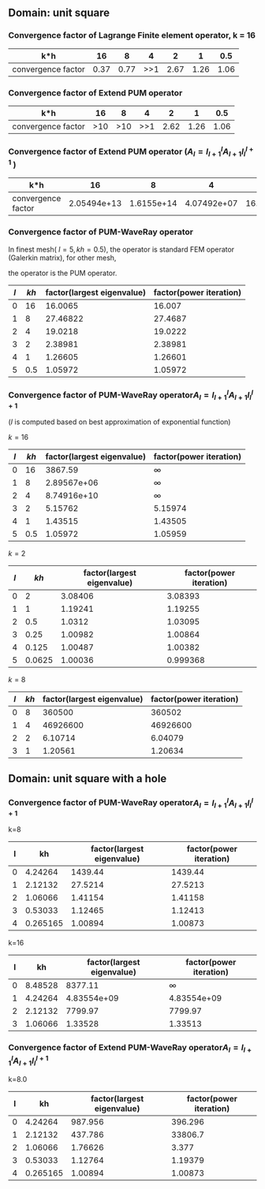 

## Domain: unit square

### Convergence factor of Lagrange Finite element operator, k  = 16

| k*h                | 16   | 8    | 4    | 2    | 1    | 0.5  |
| ------------------ | ---- | ---- | ---- | ---- | ---- | ---- |
| convergence factor | 0.37 | 0.77 | >>1  | 2.67 | 1.26 | 1.06 |

### Convergence factor of Extend PUM operator

| k*h                | 16   | 8    | 4    | 2    | 1    | 0.5  |
| ------------------ | ---- | ---- | ---- | ---- | ---- | ---- |
| convergence factor | >10  | >10  | >>1  | 2.62 | 1.26 | 1.06 |

### Convergence factor of  Extend PUM operator ($A_l=I_{l+1}^lA_{l+1}I_l^{l+1}$ )

| k*h                | 16          | 8          | 4           | 2       | 1      | 0.5     |
| ------------------ | ----------- | ---------- | ----------- | ------- | ------ | ------- |
| convergence factor | 2.05494e+13 | 1.6155e+14 | 4.07492e+07 | 16.5927 | 1.4546 | 1.05972 |



### Convergence factor of PUM-WaveRay operator

In finest mesh( $l=5, kh=0.5$), the operator is standard FEM operator (Galerkin matrix), for other mesh, 

the operator is the PUM operator.

| $l$  | $kh$ | factor(largest eigenvalue) | factor(power iteration) |
| ---- | ---- | -------------------------- | ----------------------- |
| 0    | 16   | 16.0065                    | 16.007                  |
| 1    | 8    | 27.46822                   | 27.4687                 |
| 2    | 4    | 19.0218                    | 19.0222                 |
| 3    | 2    | 2.38981                    | 2.38981                 |
| 4    | 1    | 1.26605                    | 1.26601                 |
| 5    | 0.5  | 1.05972                    | 1.05972                 |

### Convergence factor of PUM-WaveRay operator$A_l=I_{l+1}^lA_{l+1}I_l^{l+1}$ 

($I$ is computed based on best approximation of exponential function)

$k=16$

| $l$  | $kh$ | factor(largest eigenvalue) | factor(power iteration) |
| ---- | ---- | -------------------------- | ----------------------- |
| 0    | 16   | 3867.59                    | $\infty$                |
| 1    | 8    | 2.89567e+06                | $\infty$                |
| 2    | 4    | 8.74916e+10                | $\infty$                |
| 3    | 2    | 5.15762                    | 5.15974                 |
| 4    | 1    | 1.43515                    | 1.43505                 |
| 5    | 0.5  | 1.05972                    | 1.05959                 |

$k=2$

| $l$  | $kh$   | factor(largest eigenvalue) | factor(power iteration) |
| ---- | ------ | -------------------------- | ----------------------- |
| 0    | 2      | 3.08406                    | 3.08393                 |
| 1    | 1      | 1.19241                    | 1.19255                 |
| 2    | 0.5    | 1.0312                     | 1.03095                 |
| 3    | 0.25   | 1.00982                    | 1.00864                 |
| 4    | 0.125  | 1.00487                    | 1.00382                 |
| 5    | 0.0625 | 1.00036                    | 0.999368                |

$k=8$

| $l$  | $kh$ | factor(largest eigenvalue) | factor(power iteration) |
| ---- | ---- | -------------------------- | ----------------------- |
| 0    | 8    | 360500                     | 360502                  |
| 1    | 4    | 46926600                   | 46926600                |
| 2    | 2    | 6.10714                    | 6.04079                 |
| 3    | 1    | 1.20561                    | 1.20634                 |



## Domain: unit square with a hole

### Convergence factor of PUM-WaveRay operator$A_l=I_{l+1}^lA_{l+1}I_l^{l+1}$

k=8

| l    | kh       | factor(largest eigenvalue) | factor(power iteration) |
| ---- | -------- | -------------------------- | ----------------------- |
| 0    | 4.24264  | 1439.44                    | 1439.44                 |
| 1    | 2.12132  | 27.5214                    | 27.5213                 |
| 2    | 1.06066  | 1.41154                    | 1.41158                 |
| 3    | 0.53033  | 1.12465                    | 1.12413                 |
| 4    | 0.265165 | 1.00894                    | 1.00873                 |

k=16

| l    | kh      | factor(largest eigenvalue) | factor(power iteration) |
| ---- | ------- | -------------------------- | ----------------------- |
| 0    | 8.48528 | 8377.11                    | $\infty$                |
| 1    | 4.24264 | 4.83554e+09                | 4.83554e+09             |
| 2    | 2.12132 | 7799.97                    | 7799.97                 |
| 3    | 1.06066 | 1.33528                    | 1.33513                 |

### Convergence factor of Extend PUM-WaveRay operator$A_l=I_{l+1}^lA_{l+1}I_l^{l+1}$

k=8.0

| l    | kh       | factor(largest eigenvalue) | factor(power iteration) |
| ---- | -------- | -------------------------- | ----------------------- |
| 0    | 4.24264  | 987.956                    | 396.296                 |
| 1    | 2.12132  | 437.786                    | 33806.7                 |
| 2    | 1.06066  | 1.76626                    | 3.377                   |
| 3    | 0.53033  | 1.12764                    | 1.19379                 |
| 4    | 0.265165 | 1.00894                    | 1.00873                 |